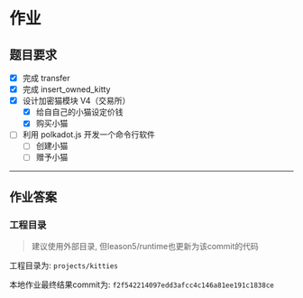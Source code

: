# 作业

## 题目要求

- [x] 完成 transfer
- [x] 完成 insert_owned_kitty
- [x] 设计加密猫模块 V4（交易所）
  - [x] 给⾃自己的小猫设定价钱
  - [x] 购买⼩猫
- [ ] 利用 polkadot.js 开发一个命令行软件
  - [ ] 创建⼩猫
  - [ ] 赠予⼩猫

---

## 作业答案

### 工程目录

> 建议使用外部目录, 但leason5/runtime也更新为该commit的代码

工程目录为: `projects/kitties`

本地作业最终结果commit为: `f2f542214097edd3afcc4c146a81ee191c1838ce`
